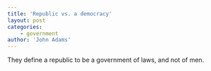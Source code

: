 ```yaml
---
title: 'Republic vs. a democracy'
layout: post
categories:
    - government
author: 'John Adams'
---
```


They define a republic to be a government of laws, and not of men.